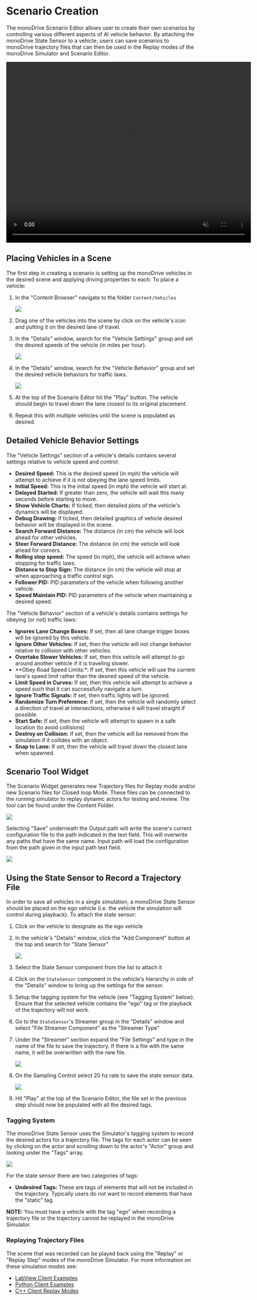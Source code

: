# Scenario Creation

The monoDrive Scenario Editor allows user to create their own scenarios by 
controlling various different aspects of AI vehicle behavior. By attaching
the monoDrive State Sensor to a vehicle, users can save scenarios to monoDrive
trajectory files that can then be used in the Replay modes of the monoDrive
Simulator and Scenario Editor.

<div class="img_container">
  <video width=650px height=480px muted autoplay loop>
    <source src="http://cdn.monodrive.io/readthedocs/scenario_editor_recording.mp4" type="video/mp4">
  </video>
</div> 


## Placing Vehicles in a Scene

The first step in creating a scenario is setting up the monoDrive vehicles in 
the desired scene and applying driving properties to each. To place a vehicle:

1. In the "Content Browser" navigate to the folder `Content/Vehicles`

    <div class="img_container">
      <img class='wide_img' src="../imgs/content_browser_vehicles.png"/>
    </div>

1. Drag one of the vehicles into the scene by click on the vehicle's icon
and putting it on the desired lane of travel.

1. In the "Details" window, search for the "Vehicle Settings" group and set
the desired speeds of the vehicle (in miles per hour).

    <div class="img_container">
      <img class='lg_img' src="../imgs/vehicle_settings_details.png"/>
    </div>

1. In the "Details" window, search for the "Vehicle Behavior" group and set the
desired vehicle behaviors for traffic laws.

    <div class="img_container">
      <img class='lg_img' src="../imgs/vehicle_behavior_details.png"/>
    </div>

1. At the top of the Scenario Editor hit the "Play" button. The vehicle should 
begin to travel down the lane closest to its original placement. 

1. Repeat this with multiple vehicles until the scene is populated as desired.

## Detailed Vehicle Behavior Settings

The "Vehicle Settings" section of a vehicle's details contains several settings
relative to vehicle speed and control:

* **Desired Speed:** This is the desired speed (in mph) the vehicle will attempt to achieve if it is not obeying the lane speed limits.
* **Initial Speed:** This is the initial speed (in mph) the vehicle will start at.
* **Delayed Started:** If greater than zero, the vehicle will wait this many seconds before starting to move.
* **Show Vehicle Charts:** If ticked, then detailed plots of the vehicle's dynamics will be displayed.
* **Debug Drawing:** If ticked, then detailed graphics of vehicle desired behavior will be displayed in the scene.
* **Search Forward Distance:** The distance (in cm) the vehicle will look ahead for other vehicles.
* **Steer Forward Distance:** The distance (in cm) the vehicle will look ahead for corners.
* **Rolling stop speed:** The speed (in mph), the vehicle will achieve when stopping for traffic laws.
* **Distance to Stop Sign:** The distance (in cm) the vehicle will stop at when approaching a traffic control sign.
* **Follower PID:** PID parameters of the vehicle when following another vehicle.
* **Speed Maintain PID:** PID parameters of the vehicle when maintaining a desired speed.

The "Vehicle Behavior" section of a vehicle's details contains settings for 
obeying (or not) traffic laws:

* **Ignores Lane Change Boxes:** If set, then all lane change trigger boxes will be ignored by this vehicle.
* **Ignore Other Vehicles:** If set, then the vehicle will not change behavior relative to collision with other vehicles.
* **Overtake Slower Vehicles:** If set, then this vehicle will attempt to go around another vehicle if it is traveling slower.
* **Obey Road Speed Limits:*: If set, then this vehicle will use the current lane's speed limit rather than the desired speed of the vehicle.
* **Limit Speed in Curves:** If set, then this vehicle will attempt to achieve a speed such that it can successfully navigate a turn.
* **Ignore Traffic Signals:** If set, then traffic lights will be ignored.
* **Randomize Turn Preference:** If set, then the vehicle will randomly select a direction of travel at intersections, otherwise it will travel straight if possible.
* **Start Safe:** If set, then the vehicle will attempt to spawn in a safe location (to avoid collisions)
* **Destroy on Collision:** If set, then the vehicle will be removed from the simulation if it collides with an object.
* **Snap to Lane:** If set, then the vehicle will travel down the closest lane when spawned.

## Scenario Tool Widget

The Scenario Widget generates new Trajectory files for Replay mode and/or new Scenario files for Closed loop Mode. These files can be connected to the running simulator to replay dynamic actors for testing and review. The tool can be found under the Content Folder.

  <div class="img_container">
    <img class='lg_img' src="../imgs/scenario_tool_widget.png"/>
  </div>

Selecting "Save" underneath the Output path will write the scene's current configuration file to the path indicated in the text field. This will overwrite any paths that have the same name. Input path will load the configuration from the path given in the input path text field.

  <div class="img_container">
    <img class='lg_img' src="../imgs/export_tool.png"/>
  </div>





## Using the State Sensor to Record a Trajectory File

In order to save all vehicles in a single simulation, a monoDrive State Sensor
should be placed on the ego vehicle (i.e. the vehicle the simulation will 
control during playback). To attach the state sensor:

1. Click on the vehicle to designate as the ego vehicle

1. In the vehicle's "Details" window, click the "Add Component" button at the top and search for "State Sensor"

    <div class="img_container">
      <img class='wide_img' src="../imgs/ego_vehicle_state_sensor.png"/>
    </div>

1. Select the State Sensor component from the list to attach it

1. Click on the `StateSensor` component in the vehicle's hierarchy in side of the "Details" window to bring up the settings for the sensor.

1. Setup the tagging system for the vehicle (see "Tagging System" below). Ensure that the selected vehicle contains the "ego" tag or the playback of the trajectory will not work.

1. Go to the `StateSensor`'s Streamer group in the "Details" window and select "File Streamer Component" as the "Streamer Type"

1. Under the "Streamer" section expand the "File Settings" and type in the name of the file to save the trajectory. If there is a file with the same name, it will be overwritten with the new file. 

    <div class="img_container">
      <img class='lg_img' src="../imgs/state_sensor_streamer_type.png"/>
    </div>

1. On the Sampling Control select 20 hz rate to save the state sensor data.


    <div class="img_container">
      <img class='lg_img' src="../imgs/streamer.png"/>
    </div>

1. Hit "Play" at the top of the Scenario Editor, the file set in the previous step should now be populated with all the desired tags.

### Tagging System

The monoDrive State Sensor uses the Simulator's tagging system to record the 
desired actors for a trajectory file. The tags for each actor can be seen by 
clicking on the actor and scrolling down to the actor's "Actor" group and
looking under the "Tags" array. 

  <div class="img_container">
    <img class='lg_img' src="../imgs/vehicle_actor_tags.png"/>
  </div>

For the state sensor there are two categories of tags:

* **Undesired Tags:** These are tags of elements that will not be included in the trajectory. Typically users do not want to record elements that have the "static" tag.

**NOTE:** You must have a vehicle with the tag "ego" when recording a trajectory 
file or the trajectory cannot be replayed in the monoDrive Simulator.

### Replaying Trajectory Files

The scene that was recorded can be played back using the "Replay" or "Replay 
Step" modes of the monoDrive Simulator. For more information on these simulation
modes see:

* [LabView Client Examples](../../../LV_client/quick_start/LabVIEW_run_examples)
* [Python Client Examples](../../../python_client/examples)
* [C++ Client Replay Modes](../../../cpp_client/cpp_examples)